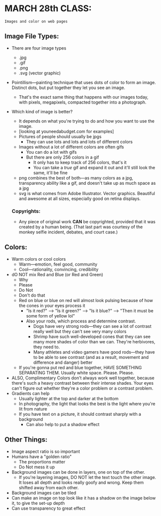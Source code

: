 # MARCH 28th CLASS:

	Images and color on web pages
	
## Image File Types:
* There are four image types
	* .jpg
	* .gif
	* .png
	* .svg (vector graphic)
* Pointillism—painting technique that uses dots of color to form an image. Distinct dots, but put together they let you see an image.
	* That's the exact same thing that happens with our images today, with pixels, megapixels, compacted together into a photograph.
* Which kind of image is better?
	* It depends on what you're trying to do and how you want to use the image.
	* [looking at youneedabudget.com for examples]
	* Pictures of people should usually be jpgs
		* They can use lots and lots and lots of different colors
	* Images without a lot of different colors are often gifs
		* You can do a lot with gifs
		* But there are only 256 colors in a gif
			* It only has to keep track of 256 colors, that's it
			* You can take a _true_ gif and expand it out and it'll still look the same, it'll be fine
	* png combines the best of both—as many colors as a jpg, transparency ability like a gif, and doesn't take up as much space as a jpg
	* svg is what comes from Adobe Illustrator. Vector graphics. Beautiful and awesome at all sizes, especially good on retina displays.
	
	### Copyrights: 
	* Any piece of original work **CAN** be copyrighted, provided that it was created by a human being. (That last part was courtesy of the monkey selfie incident, debates, and court case.)

## Colors:
* Warm colors or cool colors
	* Warm—emotion, feel good, community
	* Cool—rationality, convincing, credibility
* dO NOT mix Red and Blue (or Red and Green)
	* Why
	* Please
	* Do Not
	* Don't do that
	* Red on blue or blue on red will almost look pulsing because of how the cones in your eyes process it
		* "Is it red?" —> "Is it green?" —> "Is it blue?" —> "Then it must be some form of yellow lol"
		* Also your rods, which process and determine contrast.
			* Dogs have very strong rods—they can see a lot of contrast really well but they can't see very many colors
			* Shrimp have such well-developed cones that they can see many more shades of color than we can. They're herbivores, they need to.
			* Many athletes and video gamers have good rods—they have to be able to see contrast (and as a result, movement and difference and danger) better
	* If you're gonna put red and blue together, HAVE SOMETHING SEPARATING THEM. Usually white space. Please. Please.
* ALSO, Complimentary Colors don't always work well together, because there's such a heavy contrast between their intense shades. Your eyes can't figure out whether they're a color problem or a contrast problem.
* Gradients can help
	* Usually lighter at the top and darker at the bottom
	* In photography, the light that looks the best is the light where you're lit from nature
	* If you have text on a picture, it should contrast sharply with a background
		* Can also help to put a shadow effect
		
## Other Things:
* Image aspect ratio is so important
* Humans have a "golden ratio"
	* The proportions matter
	* Do Not mess it up
* Background images can be done in layers, one on top of the other.
	* If you're layering images, DO NOT let the text touch the other image. It loses all depth and looks really goofy and wrong. Keep them shifted away from each other.
* Background images can be tiled
* Can make an image on top look like it has a shadow on the image below it, to give the set-up depth
* Can use transparency to great effect
